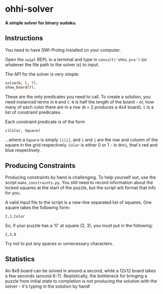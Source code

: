 # ohhi-solver

#### A simple solver for binary sudoku.

## Instructions

You need to have SWI-Prolog installed on your computer.

Open the `swipl` REPL in a terminal and type in `consult('ohhi.pro')` (or whatever the file path to the solver is) to input.

The API for the solver is very simple:

```prolog
solve(N, C, T).
show_board(T).
```

These are the only predicates you need to call.  To create a solution, you need instanced terms in `N` and `C`.  `N` is half the length of the board - or, how many of each color there are in a row (`N` = 2 produces a 4x4 board).  `C` is a list of constraint predicates.

Each constraint predicate is of the form

```
c(Color, Square)
```

...where a `Square` is simply `[i|j]`, and `i` and `j` are the row and column of the square in the grid respectively.  `Color` is either 0 or 1 - in `0hh1`, that's red and blue respectively.

## Producing Constraints

Producing constraints by hand is challenging.  To help yourself out, use the script `make_constraints.py`.  You still need to record information about the locked squares at the start of the puzzle, but the script will format that info for you.

A valid input file to the script is a new-line separated list of squares.  One square takes the following form:

```
I,J,Color
```

So, if  your puzzle has a '0' at square (2, 3), you must put in the following:

```
2,3,0
```

Try not to put any spaces or unnecessary characters.

## Statistics

An 8x8 board can be solved in around a second, while a 12x12 board takes a few seconds (around 6-7).  Realistically, the bottleneck for bringing a puzzle from initial state to completion is not producing the solution with the solver - it's typing in the solution by hand!





